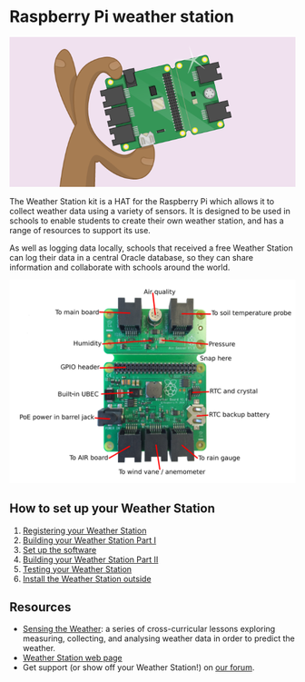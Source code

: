 # Raspberry Pi weather station

![](weather.png)

The Weather Station kit is a HAT for the Raspberry Pi which allows it to collect weather data using a variety of sensors. It is designed to be used in schools to enable students to create their own weather station, and has a range of resources to support its use.

As well as logging data locally, schools that received a free Weather Station can log their data in a central Oracle database, so they can share information and collaborate with schools around the world.


![Weather Station](images/weather-station-kit.png)

## How to set up your Weather Station

1. [Registering your Weather Station](register.md)
1. [Building your Weather Station Part I](build.md)
1. [Set up the software](software.md)
1. [Building your Weather Station Part II](build2.md)
1. [Testing your Weather Station](test.md)
1. [Install the Weather Station outside](siting.md)

## Resources

- [Sensing the Weather](https://github.com/raspberrypilearning/sensing-the-weather): a series of cross-curricular lessons exploring measuring, collecting, and analysing weather data in order to predict the weather.
- [Weather Station web page](https://www.raspberrypi.org/weather-station)
- Get support (or show off your Weather Station!) on [our forum](https://www.raspberrypi.org/forums/viewforum.php?f=112).


